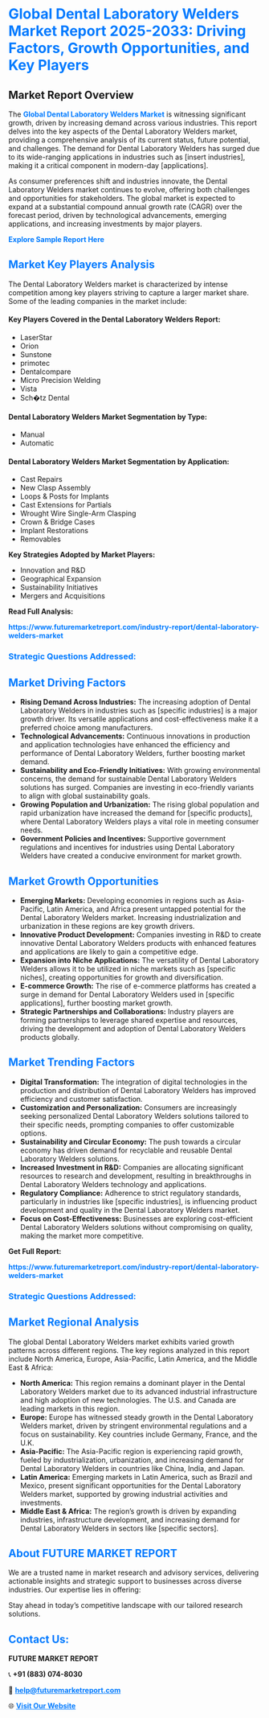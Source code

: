 <h1 style="color: #007BFF;">Global Dental Laboratory Welders Market Report 2025-2033: Driving Factors, Growth Opportunities, and Key Players</h1>

<section id="overview">
<h2>Market Report Overview</h2>
<p>The <a href="https://www.futuremarketreport.com/industry-report/dental-laboratory-welders-market" style="color: #007BFF; text-decoration: none;"><strong>Global Dental Laboratory Welders Market</strong></a> is witnessing significant growth, driven by increasing demand across various industries. This report delves into the key aspects of the Dental Laboratory Welders market, providing a comprehensive analysis of its current status, future potential, and challenges. The demand for Dental Laboratory Welders has surged due to its wide-ranging applications in industries such as [insert industries], making it a critical component in modern-day [applications].</p>
<p>As consumer preferences shift and industries innovate, the Dental Laboratory Welders market continues to evolve, offering both challenges and opportunities for stakeholders. The global market is expected to expand at a substantial compound annual growth rate (CAGR) over the forecast period, driven by technological advancements, emerging applications, and increasing investments by major players.</p>
</section>

<section id="overview">
<p><a href="https://www.futuremarketreport.com/request-sample/reportId=92380" style="color: #007BFF; text-decoration: none;"><strong>Explore Sample Report Here</strong></a></p>
</section>

<section id="key-players">
<h2 style="color: #007BFF;">Market Key Players Analysis</h2>
<p>The Dental Laboratory Welders market is characterized by intense competition among key players striving to capture a larger market share. Some of the leading companies in the market include:</p>
<h4>Key Players Covered in the Dental Laboratory Welders Report:</h4>
<ul><li>LaserStar</li><li>Orion</li><li>Sunstone</li><li>primotec</li><li>Dentalcompare</li><li>Micro Precision Welding</li><li>Vista</li><li>Sch�tz Dental</li></ul>
<h4>Dental Laboratory Welders Market Segmentation by Type:</h4>
<ul><li>Manual</li><li>Automatic</li></ul>

<h4>Dental Laboratory Welders Market Segmentation by Application:</h4>
<ul><li>Cast Repairs</li><li>New Clasp Assembly</li><li>Loops &amp; Posts for Implants</li><li>Cast Extensions for Partials</li><li>Wrought Wire Single-Arm Clasping</li><li>Crown &amp; Bridge Cases</li><li>Implant Restorations</li><li>Removables</li></ul>
<p><strong>Key Strategies Adopted by Market Players:</strong></p>
<ul>
<li>Innovation and R&D</li>
<li>Geographical Expansion</li>
<li>Sustainability Initiatives</li>
<li>Mergers and Acquisitions</li>
</ul>
</section>

<section>
<p><strong>Read Full Analysis: </strong></p><a href="https://www.futuremarketreport.com/industry-report/dental-laboratory-welders-market" style="color: #007BFF; text-decoration: none;"><strong>https://www.futuremarketreport.com/industry-report/dental-laboratory-welders-market</strong></a>
<h3 style="color: #007BFF;">Strategic Questions Addressed:</h3>
</section>

<section id="driving-factors">
<h2 style="color: #007BFF;">Market Driving Factors</h2>
<ul>
<li><strong>Rising Demand Across Industries:</strong> The increasing adoption of Dental Laboratory Welders in industries such as [specific industries] is a major growth driver. Its versatile applications and cost-effectiveness make it a preferred choice among manufacturers.</li>
<li><strong>Technological Advancements:</strong> Continuous innovations in production and application technologies have enhanced the efficiency and performance of Dental Laboratory Welders, further boosting market demand.</li>
<li><strong>Sustainability and Eco-Friendly Initiatives:</strong> With growing environmental concerns, the demand for sustainable Dental Laboratory Welders solutions has surged. Companies are investing in eco-friendly variants to align with global sustainability goals.</li>
<li><strong>Growing Population and Urbanization:</strong> The rising global population and rapid urbanization have increased the demand for [specific products], where Dental Laboratory Welders plays a vital role in meeting consumer needs.</li>
<li><strong>Government Policies and Incentives:</strong> Supportive government regulations and incentives for industries using Dental Laboratory Welders have created a conducive environment for market growth.</li>
</ul>
</section>

<section id="growth-opportunities">
<h2 style="color: #007BFF;">Market Growth Opportunities</h2>
<ul>
<li><strong>Emerging Markets:</strong> Developing economies in regions such as Asia-Pacific, Latin America, and Africa present untapped potential for the Dental Laboratory Welders market. Increasing industrialization and urbanization in these regions are key growth drivers.</li>
<li><strong>Innovative Product Development:</strong> Companies investing in R&D to create innovative Dental Laboratory Welders products with enhanced features and applications are likely to gain a competitive edge.</li>
<li><strong>Expansion into Niche Applications:</strong> The versatility of Dental Laboratory Welders allows it to be utilized in niche markets such as [specific niches], creating opportunities for growth and diversification.</li>
<li><strong>E-commerce Growth:</strong> The rise of e-commerce platforms has created a surge in demand for Dental Laboratory Welders used in [specific applications], further boosting market growth.</li>
<li><strong>Strategic Partnerships and Collaborations:</strong> Industry players are forming partnerships to leverage shared expertise and resources, driving the development and adoption of Dental Laboratory Welders products globally.</li>
</ul>
</section>

<section id="trending-factors">
<h2 style="color: #007BFF;">Market Trending Factors</h2>
<ul>
<li><strong>Digital Transformation:</strong> The integration of digital technologies in the production and distribution of Dental Laboratory Welders has improved efficiency and customer satisfaction.</li>
<li><strong>Customization and Personalization:</strong> Consumers are increasingly seeking personalized Dental Laboratory Welders solutions tailored to their specific needs, prompting companies to offer customizable options.</li>
<li><strong>Sustainability and Circular Economy:</strong> The push towards a circular economy has driven demand for recyclable and reusable Dental Laboratory Welders solutions.</li>
<li><strong>Increased Investment in R&D:</strong> Companies are allocating significant resources to research and development, resulting in breakthroughs in Dental Laboratory Welders technology and applications.</li>
<li><strong>Regulatory Compliance:</strong> Adherence to strict regulatory standards, particularly in industries like [specific industries], is influencing product development and quality in the Dental Laboratory Welders market.</li>
<li><strong>Focus on Cost-Effectiveness:</strong> Businesses are exploring cost-efficient Dental Laboratory Welders solutions without compromising on quality, making the market more competitive.</li>
</ul>
</section>

<section>
<p><strong>Get Full Report: </strong></p><a href="https://www.futuremarketreport.com/industry-report/dental-laboratory-welders-market" style="color: #007BFF; text-decoration: none;"><strong>https://www.futuremarketreport.com/industry-report/dental-laboratory-welders-market</strong></a>
<h3 style="color: #007BFF;">Strategic Questions Addressed:</h3>
</section>


<section id="regional-analysis">
<h2 style="color: #007BFF;">Market Regional Analysis</h2>
<p>The global Dental Laboratory Welders market exhibits varied growth patterns across different regions. The key regions analyzed in this report include North America, Europe, Asia-Pacific, Latin America, and the Middle East & Africa:</p>
<ul>
<li><strong>North America:</strong> This region remains a dominant player in the Dental Laboratory Welders market due to its advanced industrial infrastructure and high adoption of new technologies. The U.S. and Canada are leading markets in this region.</li>
<li><strong>Europe:</strong> Europe has witnessed steady growth in the Dental Laboratory Welders market, driven by stringent environmental regulations and a focus on sustainability. Key countries include Germany, France, and the U.K.</li>
<li><strong>Asia-Pacific:</strong> The Asia-Pacific region is experiencing rapid growth, fueled by industrialization, urbanization, and increasing demand for Dental Laboratory Welders in countries like China, India, and Japan.</li>
<li><strong>Latin America:</strong> Emerging markets in Latin America, such as Brazil and Mexico, present significant opportunities for the Dental Laboratory Welders market, supported by growing industrial activities and investments.</li>
<li><strong>Middle East & Africa:</strong> The region’s growth is driven by expanding industries, infrastructure development, and increasing demand for Dental Laboratory Welders in sectors like [specific sectors].</li>
</ul>
</section>

<footer>
<h2 style="color: #007BFF;">About FUTURE MARKET REPORT</h2>
<p>We are a trusted name in market research and advisory services, delivering actionable insights and strategic support to businesses across diverse industries. Our expertise lies in offering:</p>

<p>Stay ahead in today’s competitive landscape with our tailored research solutions.</p>

<h2 style="color: #007BFF;">Contact Us:</h2>
<p><strong>FUTURE MARKET REPORT</strong></p>
<p>📞 <strong>+91 (883) 074-8030</strong></p>
<p>📧 <strong><a href="mailto:help@futuremarketreport.com" style="color: #007BFF;">help@futuremarketreport.com</a></strong></p>
<p>🌐 <strong><a href="https://www.futuremarketreport.com/" style="color: #007BFF;">Visit Our Website</a></strong></p>
</footer>